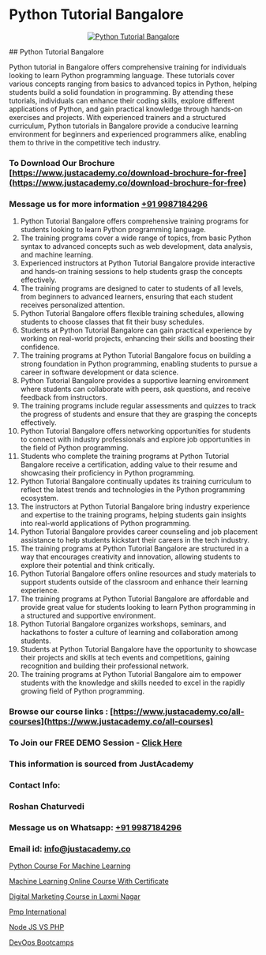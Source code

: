 # Python Tutorial Bangalore

<p align="center">
  <a href="https://justacademy.co/course-detail/python-training">
    <img src="https://justacademy.co/storage2/course_image/1709713400_course_image.webp" alt="Python Tutorial Bangalore">
  </a>
</p>
## Python Tutorial Bangalore

Python tutorial in Bangalore offers comprehensive training for individuals looking to learn Python programming language. These tutorials cover various concepts ranging from basics to advanced topics in Python, helping students build a solid foundation in programming. By attending these tutorials, individuals can enhance their coding skills, explore different applications of Python, and gain practical knowledge through hands-on exercises and projects. With experienced trainers and a structured curriculum, Python tutorials in Bangalore provide a conducive learning environment for beginners and experienced programmers alike, enabling them to thrive in the competitive tech industry.
### To Download Our Brochure [https://www.justacademy.co/download-brochure-for-free](https://www.justacademy.co/download-brochure-for-free)
### Message us for more information [+91 9987184296](https://api.whatsapp.com/send?phone=919987184296)
1) Python Tutorial Bangalore offers comprehensive training programs for students looking to learn Python programming language.
2) The training programs cover a wide range of topics, from basic Python syntax to advanced concepts such as web development, data analysis, and machine learning.
3) Experienced instructors at Python Tutorial Bangalore provide interactive and hands-on training sessions to help students grasp the concepts effectively.
4) The training programs are designed to cater to students of all levels, from beginners to advanced learners, ensuring that each student receives personalized attention.
5) Python Tutorial Bangalore offers flexible training schedules, allowing students to choose classes that fit their busy schedules.
6) Students at Python Tutorial Bangalore can gain practical experience by working on real-world projects, enhancing their skills and boosting their confidence.
7) The training programs at Python Tutorial Bangalore focus on building a strong foundation in Python programming, enabling students to pursue a career in software development or data science.
8) Python Tutorial Bangalore provides a supportive learning environment where students can collaborate with peers, ask questions, and receive feedback from instructors.
9) The training programs include regular assessments and quizzes to track the progress of students and ensure that they are grasping the concepts effectively.
10) Python Tutorial Bangalore offers networking opportunities for students to connect with industry professionals and explore job opportunities in the field of Python programming.
11) Students who complete the training programs at Python Tutorial Bangalore receive a certification, adding value to their resume and showcasing their proficiency in Python programming.
12) Python Tutorial Bangalore continually updates its training curriculum to reflect the latest trends and technologies in the Python programming ecosystem.
13) The instructors at Python Tutorial Bangalore bring industry experience and expertise to the training programs, helping students gain insights into real-world applications of Python programming.
14) Python Tutorial Bangalore provides career counseling and job placement assistance to help students kickstart their careers in the tech industry.
15) The training programs at Python Tutorial Bangalore are structured in a way that encourages creativity and innovation, allowing students to explore their potential and think critically.
16) Python Tutorial Bangalore offers online resources and study materials to support students outside of the classroom and enhance their learning experience.
17) The training programs at Python Tutorial Bangalore are affordable and provide great value for students looking to learn Python programming in a structured and supportive environment.
18) Python Tutorial Bangalore organizes workshops, seminars, and hackathons to foster a culture of learning and collaboration among students.
19) Students at Python Tutorial Bangalore have the opportunity to showcase their projects and skills at tech events and competitions, gaining recognition and building their professional network.
20) The training programs at Python Tutorial Bangalore aim to empower students with the knowledge and skills needed to excel in the rapidly growing field of Python programming.

### Browse our course links : [https://www.justacademy.co/all-courses](https://www.justacademy.co/all-courses) 
### To Join our FREE DEMO Session - [Click Here](https://www.justacademy.co/register-for-course-demo)


### This information is sourced from JustAcademy
### Contact Info:
### Roshan Chaturvedi
### Message us on Whatsapp: [+91 9987184296](https://api.whatsapp.com/send?phone=919987184296)
### Email id: [info@justacademy.co](mailto:info@justacademy.co)
                
[Python Course For Machine Learning](https://www.linkedin.com/pulse/python-course-machine-learning-justacademy-bradford-hqefe?trackingId=crWpfkdzMxdIdJ7RKUK1ZA%3D%3D&lipi=urn%3Ali%3Apage%3Ad_flagship3_company_admin%3BU6qvup%2BkTG%2BWwu84oCWCCA%3D%3D)

[Machine Learning Online Course With Certificate](https://www.linkedin.com/pulse/machine-learning-online-course-certificate-justacademy-london-5r67f?trackingId=y6DSZdba6WXZxCkryydZzQ%3D%3D&lipi=urn%3Ali%3Apage%3Ad_flagship3_company_admin%3BktV9tJs7QaWTumhj4BQ9XQ%3D%3D)

[Digital Marketing Course in Laxmi Nagar](https://medium.com/@abhidnya.1068/digital-marketing-course-in-laxmi-nagar-e360af455ff9)

[Pmp International](https://medium.com/@shivamja27/pmp-international-b17ca3332da2)

[Node JS VS PHP](https://justacademyin.github.io/justacademy/node-js-vs-php)

[DevOps Bootcamps](https://justacademyin.github.io/justacademy/devops-bootcamps)

